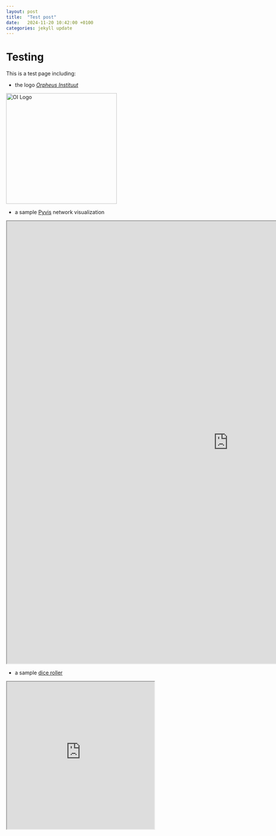 ```yaml
---
layout: post
title:  "Test post"
date:   2024-11-20 10:42:00 +0100
categories: jekyll update
---
```


# Testing

This is a test page including:

-  the logo  [_Orpheus Instituut_](orpheusinstituut.be)

<img src="https://nicholascorniaorpheus.github.io/decastrophizing-failure-through-playfulness/assets/images/oi_logo_white.png" alt="OI Logo" width="300" height="300">

- a sample [Pyvis](https://pyvis.readthedocs.io/en/latest/index.html) network visualization

<iframe src="https://nicholascorniaorpheus.github.io/decastrophizing-failure-through-playfulness/assets/networks/Alicia.html" height="1200" width="1200" title="Alicia network"></iframe>

- a sample [dice roller](https://gist.github.com/jwygralak67/a7c6844bb175916287c6f780eecca549)

<iframe src="https://nicholascorniaorpheus.github.io/decastrophizing-failure-through-playfulness/assets/roll.html" height="400" width="400" title="Dice Roller"></iframe>

